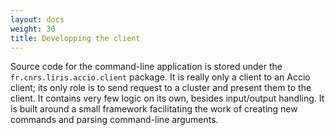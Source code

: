 ```yaml
---
layout: docs
weight: 30
title: Developping the client
---
```


Source code for the command-line application is stored under the `fr.cnrs.liris.accio.client` package.
It is really only a client to an Accio client; its only role is to send request to a cluster and present them to the client.
It contains very few logic on its own, besides input/output handling.
It is built around a small framework facilitating the work of creating new commands and parsing command-line arguments.
